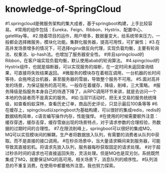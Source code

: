 # knowledge-of-SpringCloud
#1.springcloud是微服务架构的集大成者，基于springboot构建，上手比较容易。
#常用的组件包括：Eureka、Feign、Ribbon、Hystrix、配置中心、gateWay等。
#2.随着项目的运作，用户增多，数据量变大，给系统带来压力，一般都会选择微服务，模块化功能。集群化服务器，提高可用性，可扩展性；
#3.在高并发场景增多的情况下，可选择nginx做反向代理，实现负载均衡，主要有轮询法、权重法、ip-hash法。也增加了服务器安全性。
#并且springcloud的Ribbon，在客户端实现负载均衡，默认使用abab的轮询算法。
#4.spingcloud的Hystrix组件，也就是熔断器，可以实现服务的熔断，在一定时间未返回查询结果，可直接将失败结果返回。
#微服务的模块存在着相互调用，一台机器的长时间等待，会拖垮这台机器，甚至服务器的雪崩，导致整个服务不可用。
#5.面对高并发的场景，为保证服务的高可用。一般存在着缓存，降级，削峰，三大策略。
#服务降级是指服务本身自己的待遇下降了，从RPC调用环节来讲，就是去访问一个本地的伪装者而不是真实的服务。
#如:当双11活动时，把无关交易的服务统统降级，如查看蚂蚁深林，查看历史订单，商品历史评论，只显示最后100条等等
#6.在缓存上，spingcloud以springboot为基础构建，可以很好的集成redis，redis的数据结构简单，c语言编写操作内存，性能强悍。
#在使用的时候需要额外注意：缓存穿透，缓存击穿，缓存雪崩出现的场景特点，对于请求参数的合理校验，热数据的过期时间的合理性。
#7.在限流削峰上，springboot可以很好的集成MQ，MQ可以实现模块间的解耦，生产者将数据放入队列，有需要的消费者从队列中获取。而不是直接的接口调用。
#在秒杀场景中，当大量请求瞬间来到服务器，可能导致其直接宕机。将请求先放入队列，服务器每秒获取固定的请求处理。
#对于超过秒杀时间的请求也可直接返回失败，灵活处理。但是MQ也是双刃剑，系统既然集成了MQ，就要保证MQ的高可用。相关场景下，消息队列的顺序性。
#队列消息的不重复消费。在使用中都要格外注意。我也努力探索。
#
#
